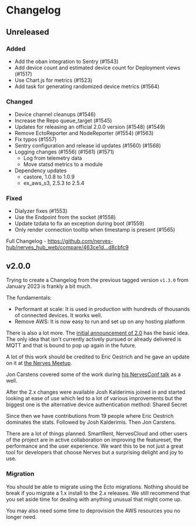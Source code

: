 # Changelog

## Unreleased

### Added
* Add the oban integration to Sentry (#1543)
* Add device count and estimated device count for Deployment views (#1517)
* Use Chart.js for metrics (#1523)
* Add task for generating randomized device metrics (#1564)

### Changed
* Device channel cleanups (#1546)
* Increase the Repo queue_target (#1545)
* Updates for releasing an official 2.0.0 version (#1548) (#1549)
* Remove EctoReporter and NodeReporter (#1554) (#1563)
* Fix typos (#1557)
* Sentry configuration and release id updates (#1560) (#1568)
* Logging changes (#1556) (#1561) (#1571)
  * Log from telemetry data
  * Move statsd metrics to a module
* Dependency updates
  * castore, 1.0.8 to 1.0.9
  * ex_aws_s3, 2.5.3 to 2.5.4

### Fixed
* Dialyzer fixes (#1553)
* Use the Endpoint from the socket (#1558)
* Update tzdata to fix an exception during boot (#1559)
* Only render connection tooltip when timestamp is present (#1565)

Full Changelog - https://github.com/nerves-hub/nerves_hub_web/compare/463ce1d...d8cbfc9

## v2.0.0

Trying to create a Changelog from the previous tagged version `v1.3.0` from
January 2023 is frankly a bit much.

The fundamentals:

- Performant at scale: It is used in production with hundreds of thousands of connected devices. It works well.
- Remove AWS: It is now easy to run and set up on any hosting platform

There is also a lot more. The [initial announcement of 2.0](https://elixirforum.com/t/introducing-nerveshub-2-0/55531/5)
has the basic idea. The only idea that isn't currently actively pursued or
already delivered is MQTT and that is bound to pop up again in the future.

A lot of this work should be credited to Eric Oestrich and he gave an update
on it at [the Nerves Meetup](https://www.youtube.com/watch?v=vSYbSTXL26I).

Jon Carstens covered some of the work during
[his NervesConf talk](https://www.youtube.com/watch?v=lHcC9gwk_rg) as a well.

After the 2.x changes were available Josh Kalderimis joined in and started
looking at ease of use which led to a lot of various improvements but the
biggest one is the alternative device authentication method: Shared Secret

Since then we have contributions from 19 people where Eric Oestrich dominates
the stats. Followed by Josh Kalderimis. Then Jon Carstens. 

There are a lot of things planned. SmartRent, NervesCloud and other users of
the project are in active collaboration on improving the featureset, the
performance and the user experience. We want this to be not just a great tool
for developers that choose Nerves but a surprising delight and joy to use.

### Migration

You should be able to migrate using the Ecto migrations. Nothing should be
break if you migrate a 1.x install to the 2.x releases. We still recommend
that you set aside time for dealing with anything unusual that might come up.

You may also need some time to deprovision the AWS resources you no longer
need.
